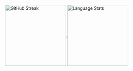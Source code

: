 <a href="https://git.io/streak-stats">
  <img height=200 align="center" src="https://streak-stats.demolab.com?user=DesyncTheThird&theme=dark&date_format=j%20M%5B%20Y%5D&card_width=450&ring=FF79C6&background=191622&stroke=FF79C6&currStreakLabel=FF0090&fire=FC008E&currStreakNum=EBE1D9&sideNums=EBE1D9&hide_total_contributions=true" alt="GitHub Streak" />
</a>
<a href="https://github.com/anuraghazra/github-readme-stats">
  <img height=200 align="center" src="https://github-stats-mu-six.vercel.app/api/top-langs?username=DesyncTheThird&layout=donut&langs_count=6&card_width=320&theme=omni&exclude_repo=github-stats&hide=Jupyter%20Notebook,HTML" alt="Language Stats" />
</a>
